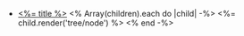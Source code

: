   * [<%= title %>](<%= path %>)
  <% Array(children).each do |child| -%>
    <%= child.render('tree/node') %>
  <% end -%>
